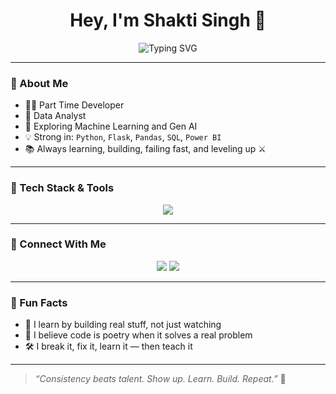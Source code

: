 <!-- Welcome Banner -->

<h1 align="center">Hey, I'm Shakti Singh 👋</h1>
<p align="center">
  <img src="https://readme-typing-svg.demolab.com?font=Fira+Code&size=24&pause=1000&center=true&vCenter=true&width=435&lines=Python+Developer;Exploring+Machine+Learning;Data+Analyst+%7C+Flask+%7C+Power+BI" alt="Typing SVG" />
</p>

---

### 🧠 About Me

- 👨‍💻 Part Time Developer 
- 🐝 Data Analyst
- 🚀 Exploring Machine Learning and Gen AI
- 💡 Strong in: `Python`, `Flask`, `Pandas`, `SQL`, `Power BI`
- 📚 Always learning, building, failing fast, and leveling up ⚔️

---

### 🔧 Tech Stack & Tools

<p align="center">
  <img src="https://skillicons.dev/icons?i=python,flask,html,css,js,tailwind,mysql,sqlite,github,vscode,pandas,numpy,matplotlib" />
</p>

---

### 🤝 Connect With Me

<p align="center">
  <a href="https://www.linkedin.com/in/monu-tanwar-a22389257/" target="_blank"><img src="https://img.shields.io/badge/-LinkedIn-blue?logo=linkedin&style=flat" /></a>
  <a href="sharkt930@gmail.com"><img src="https://img.shields.io/badge/-Email-red?logo=gmail&style=flat" /></a>
</p>

---

### 🧩 Fun Facts

- 🧠 I learn by building real stuff, not just watching
- 💭 I believe code is poetry when it solves a real problem
- 🛠️ I break it, fix it, learn it — then teach it

---

> *“Consistency beats talent. Show up. Learn. Build. Repeat.”* 🚀
